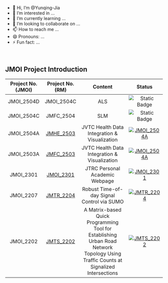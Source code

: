 - 👋 Hi, I’m @Yunqing-Jia
- 👀 I’m interested in ...
- 🌱 I’m currently learning ...
- 💞️ I’m looking to collaborate on ...
- 📫 How to reach me ...
- 😄 Pronouns: ...
- ⚡ Fun fact: ...

<!---
Yunqing-Jia/Yunqing-Jia is a ✨ special ✨ repository because its `README.md` (this file) appears on your GitHub profile.
You can click the Preview link to take a look at your changes.
--->

<br>

## JMOI Project Introduction

<div align="center">

| Project No. (JMOI)  | Project No. (RM) | Content   | Status   |
|:------:|:------:|:------:|:------:|
| JMOI_2504D  | JMOI_2504C | ALS  | ![Static Badge](https://img.shields.io/badge/Status-Launch-3580bb)   |
| JMOI_2504C  | JMFC_2504 | SLM  | ![Static Badge](https://img.shields.io/badge/Status-Launch-3580bb)   |
| JMOI_2504A  | [JMHE_2503](https://github.com/Yunqing-Jia/JMHE_2503) | JVTC Health Data Integration & Visualization | [![JMOI_2504A](https://img.shields.io/badge/Status-Ongoing-ffff00.svg)](https://github.com/Yunqing-Jia/JMHE_2503)   |
| JMOI_2503A  | [JMFC_2503](#) | JVTC Health Data Integration & Visualization | [![JMOI_2504A](https://img.shields.io/badge/Status-Ongoing-ffff00.svg)](#)   |
| JMOI_2301  | [JMOI_2301](https://github.com/Yunqing-Jia/JTRC) | JTRC Personal Academic Webpage | [![JMOI_2301](https://img.shields.io/badge/Status-Online-00ff00.svg)](https://github.com/Yunqing-Jia/JTRC)   |
| JMOI_2207  | [JMTR_2204](https://github.com/Yunqing-Jia/JMTR_2204) | Robust Time-of-day Signal Control via SUMO | [![JMTR_2204](https://img.shields.io/badge/Status-Online-00ff00.svg)](https://github.com/Yunqing-Jia/JMTR_2204)   |
| JMOI_2202  | [JMTS_2202](https://github.com/Yunqing-Jia/JMTS_2202) | A Matrix-based Quick Programming Tool for Establishing Urban Road Network Topology Using Traﬀic Counts at Signalized Intersections | [![JMTS_2202](https://img.shields.io/badge/Status-Online-00ff00.svg)](https://github.com/Yunqing-Jia/JMTS_2202)   |
</div>
